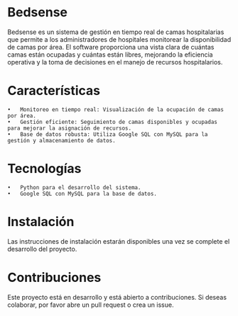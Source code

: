 # Bedsense

Bedsense es un sistema de gestión en tiempo real de camas hospitalarias que permite a los administradores de hospitales monitorear la disponibilidad de camas por área. El software proporciona una vista clara de cuántas camas están ocupadas y cuántas están libres, mejorando la eficiencia operativa y la toma de decisiones en el manejo de recursos hospitalarios.

# Características
	•	Monitoreo en tiempo real: Visualización de la ocupación de camas por área.
	•	Gestión eficiente: Seguimiento de camas disponibles y ocupadas para mejorar la asignación de recursos.
	•	Base de datos robusta: Utiliza Google SQL con MySQL para la gestión y almacenamiento de datos.

# Tecnologías
	•	Python para el desarrollo del sistema.
	•	Google SQL con MySQL para la base de datos.

# Instalación

Las instrucciones de instalación estarán disponibles una vez se complete el desarrollo del proyecto.

# Contribuciones

Este proyecto está en desarrollo y está abierto a contribuciones. Si deseas colaborar, por favor abre un pull request o crea un issue.
